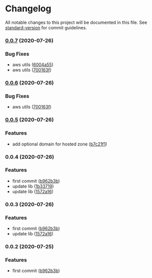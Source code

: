 # Changelog

All notable changes to this project will be documented in this file. See [standard-version](https://github.com/conventional-changelog/standard-version) for commit guidelines.

### [0.0.7](https://github.com/w4rlock/serverless-https-certificate/compare/release-0.0.5...release-0.0.7) (2020-07-26)


### Bug Fixes

* aws utils ([6004a55](https://github.com/w4rlock/serverless-https-certificate/commit/6004a5583d13dd572e5c0560d79b030fcd7d5822))
* aws utils ([700163f](https://github.com/w4rlock/serverless-https-certificate/commit/700163f808ba13b0a0fceda618a6e18c06b71399))

### [0.0.6](https://github.com/w4rlock/serverless-https-certificate/compare/release-0.0.5...release-0.0.6) (2020-07-26)


### Bug Fixes

* aws utils ([700163f](https://github.com/w4rlock/serverless-https-certificate/commit/700163f808ba13b0a0fceda618a6e18c06b71399))

### [0.0.5](https://github.com/w4rlock/serverless-https-certificate/compare/release-0.0.4...release-0.0.5) (2020-07-26)


### Features

* add optional domain for hosted zone ([b7c21f1](https://github.com/w4rlock/serverless-https-certificate/commit/b7c21f1e7dd133e0a00580a61b30a6b385e5de97))

### 0.0.4 (2020-07-26)


### Features

* first commit ([b962b3b](https://github.com/w4rlock/serverless-https-certificate/commit/b962b3bd45806a3b691d5e471775e16f405ff199))
* update lib ([1b33719](https://github.com/w4rlock/serverless-https-certificate/commit/1b337198995f222fc20c75ab3527ca411df24501))
* update lib ([1572a16](https://github.com/w4rlock/serverless-https-certificate/commit/1572a16057f57e0cff92b7188cfee60cc58879cf))

### 0.0.3 (2020-07-26)


### Features

* first commit ([b962b3b](https://github.com/w4rlock/serverless-https-certificate/commit/b962b3bd45806a3b691d5e471775e16f405ff199))
* update lib ([1572a16](https://github.com/w4rlock/serverless-https-certificate/commit/1572a16057f57e0cff92b7188cfee60cc58879cf))

### 0.0.2 (2020-07-25)


### Features

* first commit ([b962b3b](https://github.com/w4rlock/serverless-https-certificate/commit/b962b3bd45806a3b691d5e471775e16f405ff199))
